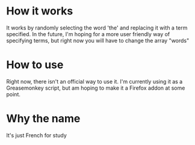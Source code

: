 # How it works
It works by randomly selecting the word 'the' and replacing it with a term specified.
In the future, I'm hoping for a more user friendly way of specifying terms, but right now you will have to
change the array "words"

# How to use
Right now, there isn't an official way to use it. I'm currently using it as a Greasemonkey script, but am hoping to make it a Firefox addon
at some point.

# Why the name
It's just French for study
